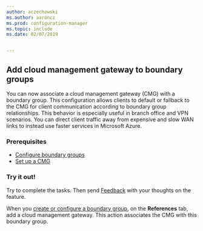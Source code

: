 ```yaml
---
author: aczechowski
ms.author: aaroncz
ms.prod: configuration-manager
ms.topic: include
ms.date: 02/07/2019


---
```


## <a name="bkmk_cmgbg"></a> Add cloud management gateway to boundary groups
<!--3640932-->

You can now associate a cloud management gateway (CMG) with a boundary group. This configuration allows clients to default or fallback to the CMG for client communication according to boundary group relationships. This behavior is especially useful in branch office and VPN scenarios. You can direct client traffic away from expensive and slow WAN links to instead use faster services in Microsoft Azure.


### Prerequisites

- [Configure boundary groups](../../../../servers/deploy/configure/boundary-groups.md)
- [Set up a CMG](../../../../clients/manage/cmg/setup-cloud-management-gateway.md)


### Try it out!

Try to complete the tasks. Then send [Feedback](../../../../understand/find-help.md#product-feedback) with your thoughts on the feature.

When you [create or configure a boundary group](../../../../servers/deploy/configure/boundary-group-procedures.md), on the **References** tab, add a cloud management gateway. This action associates the CMG with this boundary group.

